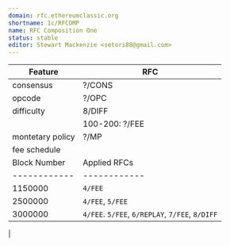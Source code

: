```yaml
---
domain: rfc.ethereumclassic.org
shortname: 1c/RFCOMP
name: RFC Composition One
status: stable
editor: Stewart Mackenzie <setori88@gmail.com>
---
```


| Feature | RFC |
|---------|-----|
|consensus| ?/CONS|
|opcode| ?/OPC|
|difficulty| 8/DIFF|
||100-200: ?/FEE|
|montetary policy| ?/MP|
|fee schedule|
  | Block Number | Applied RFCs |
  | ------------ | ------------ |
  | 1150000 | `4/FEE` |
  | 2500000 | `4/FEE`, `5/FEE` |
  | 3000000 | `4/FEE`. `5/FEE`, `6/REPLAY`, `7/FEE`, `8/DIFF` |
|
